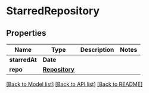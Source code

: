 # StarredRepository

## Properties
Name | Type | Description | Notes
------------ | ------------- | ------------- | -------------
**starredAt** | **Date** |  | 
**repo** | [**Repository**](Repository.md) |  | 

[[Back to Model list]](../README.md#documentation-for-models) [[Back to API list]](../README.md#documentation-for-api-endpoints) [[Back to README]](../README.md)


